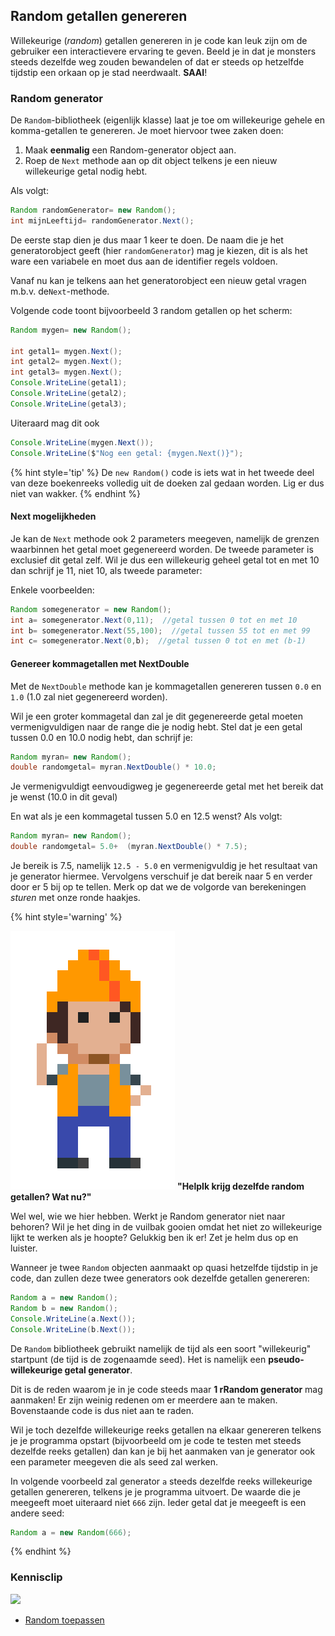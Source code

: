 ## Random getallen genereren

Willekeurige (*random*) getallen genereren in je code kan leuk zijn om de gebruiker een interactievere ervaring te geven. Beeld je in dat je monsters steeds dezelfde weg zouden bewandelen of dat er steeds op hetzelfde tijdstip een orkaan op je stad neerdwaalt. **SAAI**!

### Random generator
De ``Random``-bibliotheek (eigenlijk klasse) laat je toe om  willekeurige gehele en komma-getallen te genereren. Je moet hiervoor twee zaken doen:

1. Maak **eenmalig** een Random-generator object aan.
2. Roep de ``Next`` methode aan op dit object telkens je een nieuw willekeurige getal nodig hebt.

Als volgt: 
```java
Random randomGenerator= new Random();
int mijnLeeftijd= randomGenerator.Next();
```

De eerste stap dien je dus maar 1 keer te doen. De naam die je het generatorobject geeft (hier ``randomGenerator``) mag je kiezen, dit is als het ware een variabele en moet dus aan de identifier regels voldoen.

Vanaf nu kan je telkens aan het generatorobject een nieuw getal vragen m.b.v. de``Next``-methode. 

Volgende code toont bijvoorbeeld 3 random getallen op het scherm:

```java
Random mygen= new Random();

int getal1= mygen.Next();
int getal2= mygen.Next();
int getal3= mygen.Next();
Console.WriteLine(getal1);
Console.WriteLine(getal2);
Console.WriteLine(getal3);
```

Uiteraard mag dit ook

```java
Console.WriteLine(mygen.Next());
Console.WriteLine($"Nog een getal: {mygen.Next()}");
```

{% hint style='tip' %}
De ``new Random()`` code is iets wat in het tweede deel van deze boekenreeks volledig uit de doeken zal gedaan worden. Lig er dus niet van wakker.
{% endhint %}

#### Next mogelijkheden
Je kan de ``Next`` methode ook 2 parameters meegeven, namelijk de grenzen waarbinnen het getal moet gegenereerd worden. De tweede parameter is exclusief dit getal zelf. Wil je dus een willekeurig geheel getal tot en met 10 dan schrijf je 11, niet 10, als tweede parameter:

Enkele voorbeelden:
```java
Random somegenerator = new Random();
int a= somegenerator.Next(0,11);  //getal tussen 0 tot en met 10
int b= somegenerator.Next(55,100);  //getal tussen 55 tot en met 99
int c= somegenerator.Next(0,b);  //getal tussen 0 tot en met (b-1)
```

#### Genereer kommagetallen met NextDouble
Met de ``NextDouble`` methode kan je kommagetallen genereren tussen ``0.0`` en ``1.0`` (1.0 zal niet gegenereerd worden).

Wil je een groter kommagetal dan zal je dit gegenereerde getal moeten vermenigvuldigen naar de range die je nodig hebt.
Stel dat je een getal tussen 0.0 en 10.0 nodig hebt, dan schrijf je:
```java
Random myran= new Random();
double randomgetal= myran.NextDouble() * 10.0;
```
Je vermenigvuldigt eenvoudigweg je gegenereerde getal met het bereik dat je wenst (10.0 in dit geval)

En wat als je een kommagetal tussen 5.0 en 12.5 wenst?  Als volgt:
```java
Random myran= new Random();
double randomgetal= 5.0+  (myran.NextDouble() * 7.5);
```

Je bereik is 7.5, namelijk ``12.5 - 5.0`` en vermenigvuldig je het resultaat van je generator hiermee. Vervolgens verschuif je dat bereik naar 5 en verder door er 5 bij op te tellen. Merk op dat we de volgorde van berekeningen *sturen* met onze ronde haakjes.


<!---NOBOOKSTART--->
{% hint style='warning' %}
<!---NOBOOKEND--->
<!---{aside}--->
<!--- {float:right, width:50%} --->
![](../assets/attention.png)
**"HelpIk krijg dezelfde random getallen? Wat nu?"**

Wel wel, wie we hier hebben. Werkt je Random generator niet naar behoren? Wil je het ding in de vuilbak gooien omdat het niet zo willekeurige lijkt te werken als je hoopte?  Gelukkig ben ik er! Zet je helm dus op en luister.

Wanneer je twee ``Random`` objecten aanmaakt op quasi hetzelfde tijdstip in je code, dan zullen deze twee generators ook dezelfde getallen genereren:

```java
Random a = new Random();
Random b = new Random();
Console.WriteLine(a.Next());
Console.WriteLine(b.Next());
```

De ``Random`` bibliotheek gebruikt namelijk de tijd als een soort "willekeurig" startpunt (de tijd is de zogenaamde seed). Het is namelijk een **pseudo-willekeurige getal generator**. 

Dit is de reden waarom je in je code steeds maar **1 rRandom generator** mag aanmaken! Er zijn weinig redenen om er meerdere aan te maken. Bovenstaande code is dus niet aan te raden.

Wil je toch dezelfde willekeurige reeks getallen na elkaar genereren telkens je je programma opstart (bijvoorbeeld om je code te testen met steeds dezelfde reeks getallen) dan kan je bij het aanmaken van je generator ook een parameter meegeven die als seed zal werken. 

In volgende voorbeeld zal generator ``a`` steeds dezelfde reeks willekeurige getallen genereren, telkens je je programma uitvoert. De waarde die je meegeeft moet uiteraard niet ``666`` zijn. Ieder getal dat je meegeeft is een andere seed:

```java
Random a = new Random(666);
```
<!---{/aside}--->
<!---NOBOOKSTART--->
{% endhint %}
<!---NOBOOKEND--->

<!---NOBOOKSTART--->
### Kennisclip
![](../assets/infoclip.png)
* [Random toepassen](https://ap.cloud.panopto.eu/Panopto/Pages/Viewer.aspx?id=ffa0ea68-0b47-4446-9922-a91100d3f61e)
<!---NOBOOKEND--->